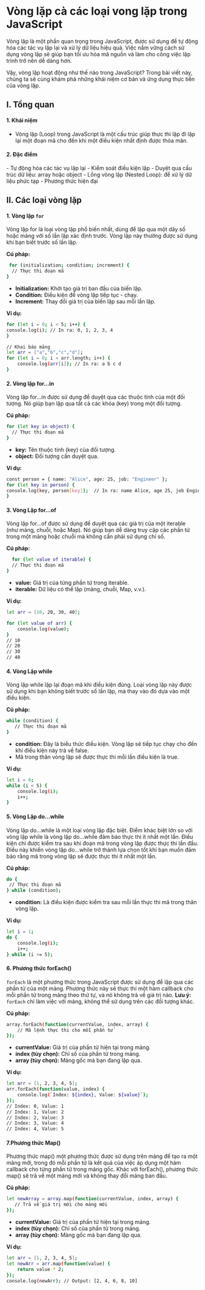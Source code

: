 # Vòng lặp cà các loại vong lặp trong JavaScript

Vòng lặp là một phần quan trọng trong JavaScript, được sử dụng để tự động hóa các tác vụ lặp lại và xử lý dữ liệu hiệu quả. Việc nắm vững cách sử dụng vòng lặp sẽ giúp bạn tối ưu hóa mã nguồn và làm cho công việc lập trình trở nên dễ dàng hơn.

Vậy, vòng lặp hoạt động như thế nào trong JavaScript? Trong bài viết này, chúng ta sẽ cùng khám phá những khái niệm cơ bản và ứng dụng thực tiễn của vòng lặp.

## I. Tổng quan

#### 1. Khái niệm

- Vòng lặp (Loop) trong JavaScript là một cấu trúc giúp thực thi lặp đi lặp lại một đoạn mã cho đến khi một điều kiện nhất định được thỏa mãn.

#### 2. Đặc điểm

\- Tự động hóa các tác vụ lặp lại
\- Kiểm soát điều kiện lặp
\- Duyệt qua cấu trúc dữ liệu: array hoặc object
\- Lồng vòng lặp (Nested Loop): để xử lý dữ liệu phức tạp
\- Phương thức hiện đại

## II. Các loại vòng lặp

#### 1. Vòng lặp `for`

Vòng lặp for là loại vòng lặp phổ biến nhất, dùng để lặp qua một dãy số hoặc mảng với số lần lặp xác định trước. Vòng lặp này thường được sử dụng khi bạn biết trước số lần lặp.

**Cú pháp:**

```bash
 for (initialization; condition; increment) {
  // Thực thi đoạn mã
}
```

- **Initialization:** Khởi tạo giá trị ban đầu của biến lặp.
- **Condition:** Điều kiện để vòng lặp tiếp tục - chạy.
- **Increment:** Thay đổi giá trị của biến lặp sau mỗi lần lặp.

**Ví dụ:**

```bash
for (let i = 0; i < 5; i++) {
console.log(i); // In ra: 0, 1, 2, 3, 4
}

// Khai báo mảng
let arr = ["a","b","c","d"];
for (let i = 0; i < arr.length; i++) {
    console.log(arr[i]); // In ra: a b c d
}
```

#### 2. Vòng lặp for...in

Vòng lặp for...in được sử dụng để duyệt qua các thuộc tính của một đối tượng. Nó giúp bạn lặp qua tất cả các khóa (key) trong một đối tượng.

**Cú pháp:**

```bash
for (let key in object) {
  // Thực thi đoạn mã
}
```

- **key:** Tên thuộc tính (key) của đối tượng.
- **object:** Đối tượng cần duyệt qua.

**Ví dụ:**

```bash
const person = { name: "Alice", age: 25, job: "Engineer" };
for (let key in person) {
console.log(key, person[key]);  // In ra: name Alice, age 25, job Engineer
}
```

#### 3. Vòng Lặp for...of

Vòng lặp for...of được sử dụng để duyệt qua các giá trị của một iterable (như mảng, chuỗi, hoặc Map). Nó giúp bạn dễ dàng truy cập các phần tử trong một mảng hoặc chuỗi mà không cần phải sử dụng chỉ số.

**Cú pháp:**

```bash
  for (let value of iterable) {
  // Thực thi đoạn mã
}
```

- **value:** Giá trị của từng phần tử trong iterable.
- **iterable:** Dữ liệu có thể lặp (mảng, chuỗi, Map, v.v.).

**Ví dụ:**

```bash
let arr = [10, 20, 30, 40];

for (let value of arr) {
    console.log(value);
}
// 10
// 20
// 30
// 40
```

#### 4. Vòng Lặp while

Vòng lặp while lặp lại đoạn mã khi điều kiện đúng. Loại vòng lặp này được sử dụng khi bạn không biết trước số lần lặp, mà thay vào đó dựa vào một điều kiện.

**Cú pháp:**

```bash
while (condition) {
   // Thực thi đoạn mã
}
```

- **condition:** Đây là biểu thức điều kiện. Vòng lặp sẽ tiếp tục chạy cho đến khi điều kiện này trả về false.
- Mã trong thân vòng lặp sẽ được thực thi mỗi lần điều kiện là true.

**Ví dụ:**

```bash
let i = 0;
while (i < 5) {
    console.log(i);
    i++;
}
```

#### 5. Vòng Lặp do...while

Vòng lặp do...while là một loại vòng lặp đặc biệt. Điểm khác biệt lớn so với vòng lặp while là vòng lặp do...while đảm bảo thực thi ít nhất một lần.
Điều kiện chỉ được kiểm tra sau khi đoạn mã trong vòng lặp được thực thi lần đầu. Điều này khiến vòng lặp do...while trở thành lựa chọn tốt khi bạn muốn đảm bảo rằng mã trong vòng lặp sẽ được thực thi ít nhất một lần.

**Cú pháp:**

```bash
do {
 // Thực thi đoạn mã
} while (condition);
```

- **condition:** Là điều kiện được kiểm tra sau mỗi lần thực thi mã trong thân vòng lặp.

**Ví dụ:**

```bash
let i = 1;
do {
    console.log(i);
    i++;
} while (i <= 5);
```

#### 6. Phương thức forEach()

`forEach` là một phương thức trong JavaScript được sử dụng để lặp qua các phần tử của một mảng. Phương thức này sẽ thực thi một hàm callback cho mỗi phần tử trong mảng theo thứ tự, và nó không trả về giá trị nào.
**Lưu ý:** `forEach` chỉ làm việc với mảng, không thể sử dụng trên các đối tượng khác.

**Cú pháp:**

```bash
array.forEach(function(currentValue, index, array) {
    // Mã lệnh thực thi cho mỗi phần tử
});
```

- **currentValue:** Giá trị của phần tử hiện tại trong mảng.
- **index (tùy chọn):** Chỉ số của phần tử trong mảng.
- **array (tùy chọn):** Mảng gốc mà bạn đang lặp qua.

**Ví dụ:**

```bash
let arr = [1, 2, 3, 4, 5];
arr.forEach(function(value, index) {
    console.log(`Index: ${index}, Value: ${value}`);
});
// Index: 0, Value: 1
// Index: 1, Value: 2
// Index: 2, Value: 3
// Index: 3, Value: 4
// Index: 4, Value: 5
```

#### 7.Phương thức Map()

Phương thức map() một phương thức được sử dụng trên mảng để tạo ra một mảng mới, trong đó mỗi phần tử là kết quả của việc áp dụng một hàm callback cho từng phần tử trong mảng gốc.
Khác với forEach(), phương thức map() sẽ trả về một mảng mới và không thay đổi mảng ban đầu.

**Cú pháp:**

```bash
let newArray = array.map(function(currentValue, index, array) {
   // Trả về giá trị mới cho mảng mới
});
```

- **currentValue:** Giá trị của phần tử hiện tại trong mảng.
- **index (tùy chọn):** Chỉ số của phần tử trong mảng.
- **array (tùy chọn):** Mảng gốc mà bạn đang lặp qua.

**Ví dụ:**

```bash
let arr = [1, 2, 3, 4, 5];
let newArr = arr.map(function(value) {
    return value * 2;
});
console.log(newArr); // Output: [2, 4, 6, 8, 10]
```
